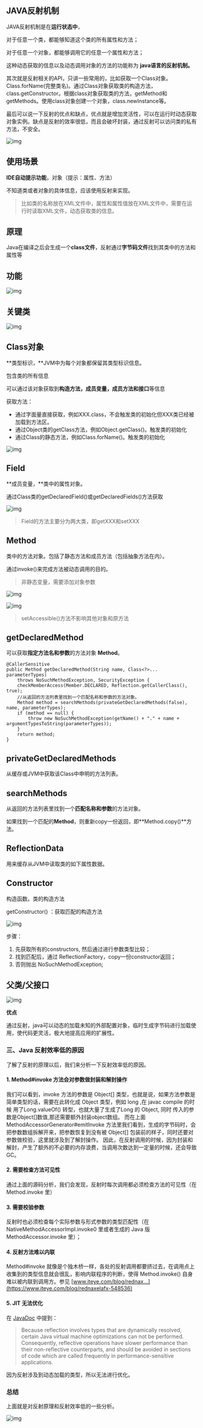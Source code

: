 ## JAVA反射机制

JAVA反射机制是在**运行状态中**，

对于任意一个类，都能够知道这个类的所有属性和方法；

对于任意一个对象，都能够调用它的任意一个属性和方法；

这种动态获取的信息以及动态调用对象的方法的功能称为 **java语言的反射机制。**



其次就是反射相关的API，只讲一些常用的，比如获取一个Class对象。Class.forName(完整类名)。通过Class对象获取类的构造方法，class.getConstructor。根据class对象获取类的方法，getMethod和getMethods。使用class对象创建一个对象，class.newInstance等。

最后可以说一下反射的优点和缺点，优点就是增加灵活性，可以在运行时动态获取对象实例。缺点是反射的效率很低，而且会破坏封装，通过反射可以访问类的私有方法，不安全。



![img](https://pic3.zhimg.com/80/v2-b70d144c97ee5236cffb399dbf415226_1440w.jpg)

## 使用场景

**IDE自动提示功能**，对象（提示：属性、方法）

不知道类或者对象的具体信息，应该使用反射来实现。

> 比如类的名称放在XML文件中，属性和属性值放在XML文件中，需要在运行时读取XML文件，动态获取类的信息。

## 原理

Java在编译之后会生成一个**class文件**，反射通过**字节码文件**找到其类中的方法和属性等

## 功能

![img](https://pic4.zhimg.com/80/v2-b118132781b6b6fb618d789852a2b96b_1440w.jpg)

## 关键类

![img](https://pic4.zhimg.com/80/v2-79d585d1a955d5ee200cba45da6c50ef_1440w.jpg)

## Class对象

**类型标识，**JVM中为每个对象都保留其类型标识信息。

包含类的所有信息

可以通过该对象获取到**构造方法，成员变量，成员方法和接口**等信息

获取方法：

- 通过字面量直接获取，例如XXX.class，不会触发类的初始化但XXX类已经被加载到方法区。
- 通过Object类的getClass方法，例如Object.getClass()。触发类的初始化
- 通过Class的静态方法，例如Class.forName()。触发类的初始化

![img](https://pic1.zhimg.com/80/v2-51e0e944cb11c97a6b900e23a6208e30_1440w.jpg)

## Field

**成员变量，**类中的属性对象。

通过Class类的getDeclaredField()或getDeclaredFields()方法获取

![img](https://pic4.zhimg.com/80/v2-ada93c81804da33a2fae7c845aaf213b_1440w.jpg)

> Field的方法主要分为两大类，即getXXX和setXXX

## Method

类中的方法对象。包括了静态方法和成员方法（包括抽象方法在内）。

通过invoke()来完成方法被动态调用的目的。

> 非静态变量，需要添加对象参数

![img](https://pic3.zhimg.com/80/v2-49eea919c24b051045973dd529d342c6_1440w.jpg)



![img](https://pic1.zhimg.com/80/v2-b6c7632cad6f19b06248181f9944ad90_1440w.jpg)

> setAccessible()方法不影响其他对象和原方法

## getDeclaredMethod

可以获取**指定方法名和参数**的方法对象 **Method**。

```text
@CallerSensitive
public Method getDeclaredMethod(String name, Class<?>... parameterTypes)
    throws NoSuchMethodException, SecurityException {
    checkMemberAccess(Member.DECLARED, Reflection.getCallerClass(), true);
    //从返回的方法列表里找到一个匹配名称和参数的方法对象。
    Method method = searchMethods(privateGetDeclaredMethods(false), name, parameterTypes);
    if (method == null) {
        throw new NoSuchMethodException(getName() + "." + name + argumentTypesToString(parameterTypes));
    }
    return method;
}
```

## privateGetDeclaredMethods

从缓存或JVM中获取该Class中申明的方法列表。

## searchMethods

从返回的方法列表里找到一个**匹配名称和参数**的方法对象。

如果找到一个匹配的**Method**，则重新copy一份返回，即**Method.copy()**方法。

## ReflectionData

用来缓存从JVM中读取类的如下属性数据。

## Constructor

构造函数。类的构造方法

getConstructor() ：获取匹配的构造方法

![img](https://pic3.zhimg.com/80/v2-54515df3e26dd9fa65768487021557c6_1440w.jpg)

步骤：

1. 先获取所有的constructors, 然后通过进行参数类型比较；
2. 找到匹配后，通过 ReflectionFactory，copy一份constructor返回；
3. 否则抛出 NoSuchMethodException;

## 父类/父接口

![img](https://pic3.zhimg.com/80/v2-9c919d5e400b93b8556e8f712beeaf32_1440w.jpg)

**优点**

通过反射，java可以动态的加载未知的外部配置对象，临时生成字节码进行加载使用，使代码更灵活，极大地提高应用的扩展性。



### 三、Java 反射效率低的原因

了解了反射的原理以后，我们来分析一下反射效率低的原因。

#### 1. Method#invoke 方法会对参数做封装和解封操作

我们可以看到，invoke 方法的参数是 Object[] 类型，也就是说，如果方法参数是简单类型的话，需要在此转化成 Object 类型，例如 long ,在 javac compile 的时候 用了Long.valueOf() 转型，也就大量了生成了Long 的 Object, 同时 传入的参数是Object[]数值,那还需要额外封装object数组。
 而在上面 MethodAccessorGenerator#emitInvoke 方法里我们看到，生成的字节码时，会把参数数组拆解开来，把参数恢复到没有被 Object[] 包装前的样子，同时还要对参数做校验，这里就涉及到了解封操作。
 因此，在反射调用的时候，因为封装和解封，产生了额外的不必要的内存浪费，当调用次数达到一定量的时候，还会导致 GC。

#### 2. 需要检查方法可见性

通过上面的源码分析，我们会发现，反射时每次调用都必须检查方法的可见性（在 Method.invoke 里）

#### 3. 需要校验参数

反射时也必须检查每个实际参数与形式参数的类型匹配性（在NativeMethodAccessorImpl.invoke0 里或者生成的 Java 版 MethodAccessor.invoke 里）；

#### 4. 反射方法难以内联

Method#invoke 就像是个独木桥一样，各处的反射调用都要挤过去，在调用点上收集到的类型信息就会很乱，影响内联程序的判断，使得 Method.invoke() 自身难以被内联到调用方。参见 [www.iteye.com/blog/rednax…](https://www.iteye.com/blog/rednaxelafx-548536)

#### 5. JIT 无法优化

在 [JavaDoc](https://docs.oracle.com/javase/tutorial/reflect/index.html) 中提到：

> Because reflection involves types that are dynamically resolved, certain Java virtual machine optimizations can not be performed. Consequently, reflective operations have slower performance than their non-reflective counterparts, and should be avoided in sections of code which are called frequently in performance-sensitive applications.

因为反射涉及到动态加载的类型，所以无法进行优化。

### 总结

上面就是对反射原理和反射效率低的一些分析。


![img](https://i2.kknews.cc/SIG=f5n0dk/ctp-vzntr/5r42p02n92r04q6pn500np4sssq4s4q7.jpg)